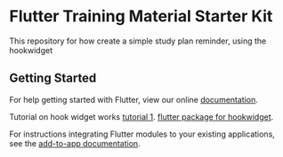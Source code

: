 # Flutter Training Material Starter Kit

This repository for how create a simple study plan reminder, using the hookwidget

## Getting Started

For help getting started with Flutter, view our online
[documentation](https://flutter.dev/).


Tutorial on hook widget works
[tutorial 1](https://medium.com/flutter-community/flutter-hooks-say-goodbye-to-statefulwidget-and-reduce-boilerplate-code-8573d4720f9a/).
[flutter package for hookwidget](https://pub.dev/packages/flutter_hooks).


For instructions integrating Flutter modules to your existing applications,
see the [add-to-app documentation](https://flutter.dev/docs/development/add-to-app).
